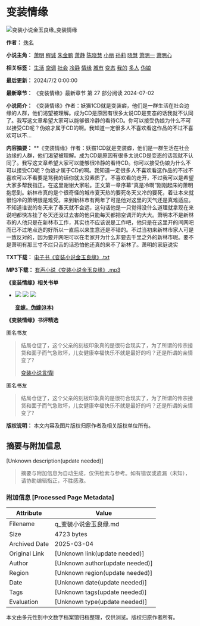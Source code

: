 # 变装情缘

![变装小说金玉良缘_变装情缘](http://image.ebookcdn.com/404.jpg)

**作者：** [佚名](https://www.qqzuankuo.com/author/佚名.shtml)

**小说主角：** [萧明](https://www.qqzuankuo.com/character/萧明.shtml) [程诚](https://www.qqzuankuo.com/character/程诚.shtml) [朱金鹏](https://www.qqzuankuo.com/character/朱金鹏.shtml) [萧静](https://www.qqzuankuo.com/character/萧静.shtml) [陈晓慧](https://www.qqzuankuo.com/character/陈晓慧.shtml) [小丽](https://www.qqzuankuo.com/character/小丽.shtml) [孙莉](https://www.qqzuankuo.com/character/孙莉.shtml) [晓慧](https://www.qqzuankuo.com/character/晓慧.shtml) [萧明一](https://www.qqzuankuo.com/character/萧明一.shtml) [萧明心](https://www.qqzuankuo.com/character/萧明心.shtml)

**相关标签：** [生活](https://www.qqzuankuo.com/tag/6238_1.shtml) [空调](https://www.qqzuankuo.com/tag/6898_1.shtml) [社会](https://www.qqzuankuo.com/tag/76164_1.shtml) [冷静](https://www.qqzuankuo.com/tag/825084_1.shtml) [情缘](https://www.qqzuankuo.com/tag/1251966_1.shtml) [城市](https://www.qqzuankuo.com/tag/1990000_1.shtml) [变态](https://www.qqzuankuo.com/tag/2860772_1.shtml) [我的](https://www.qqzuankuo.com/tag/3254183_1.shtml) [多人](https://www.qqzuankuo.com/tag/3254346_1.shtml) [伪娘](https://www.qqzuankuo.com/tag/3255327_1.shtml)

**最后更新：** 2024/7/2 0:00:00

**最新章节：** 《变装情缘》最新章节 第 27 部分阅读 2024-07-02

**小说简介：** 《变装情缘》作者：妖猫1CD就是变装癖，他们是一群生活在社会边缘的人群，他们渴望被理解。成为CD是原因有很多太说CD是变态的话我就不认同了。我写这文章希望大家可以能够很冷静的看待CD。你可以接受伪娘为什么不可以接受CD呢？伪娘才属于CD的啊。我知道一定很多人不喜欢看这作品的不过不喜欢可以不…

**内容摘要：** **《变装情缘》作者：妖猫1CD就是变装癖，他们是一群生活在社会边缘的人群，他们渴望被理解。成为CD是原因有很多太说CD是变态的话我就不认同了。我写这文章希望大家可以能够很冷静的看待CD。你可以接受伪娘为什么不可以接受CD呢？伪娘才属于CD的啊。我知道一定很多人不喜欢看这作品的不过不喜欢可以不看要是骂我的话你就太没素质了。不喜欢看的走开，不过我可以是希望大家多帮我指正。在这里谢谢大家啦。正文第一章序幕“真是冷啊”刚刚起床的萧明抱怨到。新林市真的是个很奇怪的城市夏天热的要死冬天又冷的要死，着让本来就很怕冷的萧明很是难受。来到新林市有两年了可是他对这里的天气还是真难适应。不知道谁说的冬天来了春天就不会远，这句话他是一只觉得没什么道理就拿现在来说吧都快冻挂了冬天还没过去害的他只能每天都把空调开的大大。萧明本不是新林市的人他只是在新林市工作，其实也不应该说是工作吧，他只是在这里开的间网吧而已不过地点选的好所以一直后以来生意还是不错的。不过当初来新林市家人可是一致反对的，因为要开网吧可以在老家开为什么非要去千里之外的新林市呢。要不是萧明有那三寸不烂只舌的话恐怕他还真的来不了新林了。萧明的家庭说实

**TXT下载：** [电子书《变装小说金玉良缘》.txt](https://www.bqxs520.com/download.html#txt)

**MP3下载：** [有声小说《变装小说金玉良缘》.mp3](https://www.bqxs520.com/download.html#mp3)

**《变装情缘》相关书单**

- ![](https://image.ebookcdn.com/small/e8deb3c361e49cfe5d8998575fd82113.jpg) ![](https://image.ebookcdn.com/small/cd60194e23e677db4359e28d96fbafa2.jpg) ![](https://image.ebookcdn.com/small/11a89dd763c60d3d5acc5032e9659957.jpg)
    
    **[变嫁，伪嫁(8本)](https://www.qqzuankuo.com/booklist/146100.shtml)**

**《变装情缘》书评精选**

匿名书友

> 结局仓促了，这个父亲的刻板印象真的是很符合现实了，为了所谓的传宗接贷和面子而气急败坏，儿女健康幸福快乐不就是最好的吗？还是所谓的亲情变了?
> 
> [变装小说言情l](https://r.qqzuankuo.com/book/52_4479203_35383053.shtml)

匿名书友

> 结局仓促了，这个父亲的刻板印象真的是很符合现实了，为了所谓的传宗接贷和面子而气急败坏，儿女健康幸福快乐不就是最好的吗？还是所谓的亲情变了? 

**版权说明：** 本文内容及图片版权归原作者及相关版权单位所有。
<!-- tcd_original_link https://q.qqzuankuo.com/book/52_4479203_52409282.shtml -->


## 摘要与附加信息

<!-- tcd_abstract -->
[Unknown description(update needed)]
<!-- tcd_abstract_end -->

> 摘要与附加信息为自动生成，仅供检索与参考。如有错误或遗漏（未知），请协助编辑指正，不胜感激。

### 附加信息 [Processed Page Metadata]

| Attribute       | Value                                  |
|-----------------|----------------------------------------|
| Filename        | q_变装小说金玉良缘.md                             |
| Size            | 4723 bytes                           |
| Archived Date   | 2025-03-04                             |
| Original Link   | [Unknown link(update needed)]                       |
| Author          | [Unknown author(update needed)]                               |
| Region          | [Unknown region(update needed)]                               |
| Date            | [Unknown date(update needed)]                                 |
| Tags            | [Unknown tags(update needed)]                                 |
| Evaluation            | [Unknown type(update needed)]                                 |
<!-- tcd_table_end -->

本文由多元性别中文数字档案馆归档整理，仅供浏览。版权归原作者所有。
